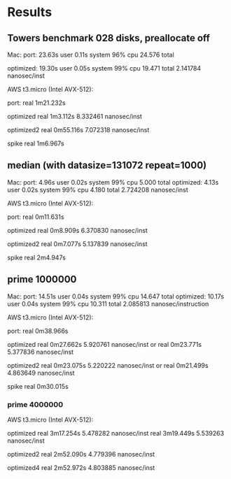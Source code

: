 # Results

## Towers benchmark 028 disks, preallocate off

Mac:
port:
23.63s user 0.11s system 96% cpu 24.576 total

optimized:
19.30s user 0.05s system 99% cpu 19.471 total
2.141784 nanosec/inst

AWS t3.micro (Intel AVX-512):

port:
real	1m21.232s

optimized
real	1m3.112s
8.332461 nanosec/inst

optimized2
real	0m55.116s
7.072318 nanosec/inst


spike
real	1m6.967s

## median (with datasize=131072 repeat=1000)

Mac:
port:
4.96s user 0.02s system 99% cpu 5.000 total
optimized:
4.13s user 0.02s system 99% cpu 4.180 total
2.724208 nanosec/inst

AWS t3.micro (Intel AVX-512):

port:
real	0m11.631s

optimized
real	0m8.909s
6.370830 nanosec/inst

optimized2
real	0m7.077s
5.137839 nanosec/inst

spike
real	2m4.947s


## prime 1000000

Mac:
port:
14.51s user 0.04s system 99% cpu 14.647 total
optimized:
10.17s user 0.04s system 99% cpu 10.311 total
2.085813 nanosec/instruction

AWS t3.micro (Intel AVX-512):

port:
real	0m38.966s

optimized
real	0m27.662s
5.920761 nanosec/inst
or
real	0m23.771s
5.377836 nanosec/inst


optimized2
real	0m23.075s
5.220222 nanosec/inst
or
real	0m21.499s
4.863649 nanosec/inst

spike
real	0m30.015s


### prime 4000000


AWS t3.micro (Intel AVX-512):

optimized
real	3m17.254s
5.478282 nanosec/inst
real	3m19.449s
5.539263 nanosec/inst

optimized2
real	2m52.090s
4.779396 nanosec/inst

optimized4
real	2m52.972s
4.803885 nanosec/inst
